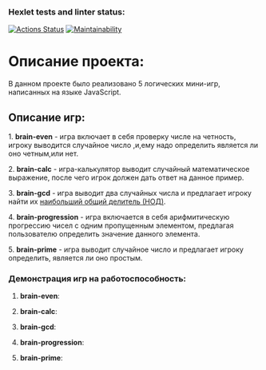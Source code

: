 ### Hexlet tests and linter status:
[![Actions Status](https://github.com/Serega20581/frontend-project-44/actions/workflows/hexlet-check.yml/badge.svg)](https://github.com/Serega20581/frontend-project-44/actions)
[![Maintainability](https://api.codeclimate.com/v1/badges/8a882168b0a893a55e11/maintainability)](https://codeclimate.com/github/Serega20581/frontend-project-44/maintainability)

<h1>Описание проекта:</h1>
<p>В данном проекте было реализовано 5 логических мини-игр, написанных на языке JavaScript.</p>

<h2>Описание игр:</h2>

<p>1. <b>brain-even</b> - игра включает в себя проверку числе на четность, игроку выводится случайное число ,и,ему надо определить является ли оно четным,или нет.</p>
<p>2. <b>brain-calc</b> - игра-калькулятор выводит случайный математическое выражение, после чего игрок должен дать ответ на данное пример.</p>
<p>3. <b>brain-gcd</b> - игра выводит два случайных числа и предлагает игроку найти их <ins>наибольший общий делитель (НОД)</ins>.</p>
<p>4. <b>brain-progression</b> - игра включается в себя арифмитическую прогрессию чисел с одним пропущенным элементом, предлагая пользователю определить значение данного элемента.</p>
<p>5. <b>brain-prime</b> - игра выводит случайное число и предлагает игроку определить, является ли оно простым.</p>

<h3>Демонстрация игр на работоспособность:</h3>

1. <p><b>brain-even</b>:</p>

2. <p><b>brain-calc</b>:</p>

3. <p><b>brain-gcd</b>:</p>

4. <p><b>brain-progression</b>:</p>

5. <p><b>brain-prime</b>:</p>

